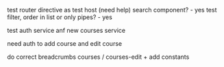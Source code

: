 test router
directive as test host (need help)
search component? - yes
test filter, order in list or only pipes? - yes

test auth service anf new courses service

need auth to add course and edit course

do correct breadcrumbs
courses / courses-edit + add constants
